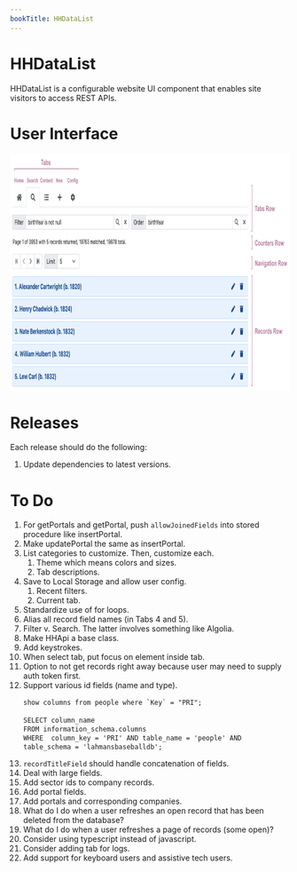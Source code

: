 ```yaml
---
bookTitle: HHDataList
---
```


# HHDataList

HHDataList is a configurable website UI component that enables site visitors to access REST APIs.

# User Interface

<p><img src="ui.png" class="img-fluid d-block" width=900 height=426 loading="lazy"></p>

# Releases

Each release should do the following:

1. Update dependencies to latest versions.

# To Do

1. For getPortals and getPortal, push `allowJoinedFields` into stored procedure like insertPortal.
1. Make updatePortal the same as insertPortal.
1. List categories to customize. Then, customize each.
    1. Theme which means colors and sizes.
    1. Tab descriptions.
1. Save to Local Storage and allow user config.
    1. Recent filters.
    1. Current tab.
1. Standardize use of for loops.
1. Alias all record field names (in Tabs 4 and 5).
1. Filter v. Search. The latter involves something like Algolia.
1. Make HHApi a base class.
1. Add keystrokes.
1. When select tab, put focus on element inside tab.
1. Option to not get records right away because user may need to supply auth token first.
1. Support various id fields (name and type).
    ``` nonum
    show columns from people where `Key` = "PRI";

    SELECT column_name
    FROM information_schema.columns
    WHERE  column_key = 'PRI' AND table_name = 'people' AND table_schema = 'lahmansbaseballdb';
    ```
1. `recordTitleField` should handle concatenation of fields.
1. Deal with large fields.
1. Add sector ids to company records.
1. Add portal fields.
1. Add portals and corresponding companies.
1. What do I do when a user refreshes an open record that has been deleted from the database?
1. What do I do when a user refreshes a page of records (some open)?
1. Consider using typescript instead of javascript.
1. Consider adding tab for logs.
1. Add support for keyboard users and assistive tech users.
